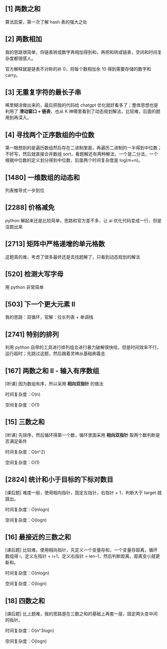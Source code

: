 ## [1] 两数之和

算法启蒙，第一次了解 hash 表的强大之处

## [2] 两数相加

我的思路很简单，将链表转成数字再相加得到和，再把和转成链表，空间和时间复杂度都很感人。

官方解释就是链表不对称的补 0，将每个数相加余 10 得到需要存储的数字和 carry。

## [3] 无重复字符的最长子串

稀里糊涂做出来的，最后把我的代码给 chatgpt 优化就好看多了；整体思想也是利用了 **滑动窗口 + 链表**，也从 K 神哪里看到了动态规划解法，比较难，后面的题用到再深入。

## [4] 寻找两个正序数组的中位数

第一眼想到的是遍历数组然后存在二进制里面，再遍历二进制的一半得到中位数；不好写，然后就直接合并数组 sort，看题解还有两种解法，一个是二分法，一个根据中位数的定义划分得到中位数，后面两个时间复杂度是 log(m+n)。

## [1480] 一维数组的动态和

列表推导式一步到位

## [2288] 价格减免

python 解起来还是比较简单，思路和官方差不多，让 ai 优化代码变成一行，但是没跑出来

## [2713] 矩阵中严格递增的单元格数

这题真的难，考虑了很多最终还是去找题解了，只看到动态规划的解法

## [520] 检测大写字母

用 python 非常简单

## [503] 下一个更大元素 II

我的思路：双循环，官解：拉长列表 + 单调栈

## [2741] 特别的排列

利用 python 自带的工具进行排列组合进行暴力破解很快哈，但是时间效率不行，运行超时；先跳过这题，然后跟着灵神从基础刷着走

## [167] 两数之和 II - 输入有序数组

[听课] 因为数组有序，所以采用 **相向双指针** 的做法

时间复杂度：O(n)

空间复杂度：O(1)

## [15] 三数之和

[听课] 先排序，然后循环得第一个数，循环里面采用 **相向双指针** 取两个数判断是否满足条件

时间复杂度：O(n^2)

空间复杂度：O(1)

## [2824] 统计和小于目标的下标对数目

[课后题] 难度一般，使用相向指针，固定左指针，右指针 + 1，判断大于 target 就跳出。

时间复杂度：O(nlogn)

空间复杂度：O(logn)


## [16] 最接近的三数之和

[课后题] 比较难，使用相向指针，先定义一个变量存和，一个变量存距离，循环数组得 i，定义左指针 = i+1，定义右指针 = len-1，然后判断距离，距离变小就更新和。

时间复杂度：O(nlogn)

空间复杂度：O(logn)

## [18] 四数之和

[课后题] 比上题难，我的思路是在三数之和的基础上再套一层，固定两头变中间的指针。

时间复杂度：O(n^3logn)

空间复杂度：O(logn)